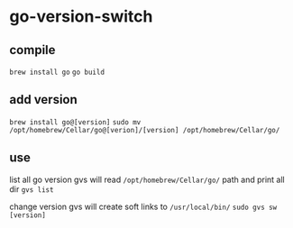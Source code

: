 # go-version-switch

## compile

`brew install go`
`go build`

## add version

`brew install go@[version]`
`sudo mv /opt/homebrew/Cellar/go@[verion]/[version] /opt/homebrew/Cellar/go/` 

## use

list all go version 
gvs will read `/opt/homebrew/Cellar/go/` path and print all dir
`gvs list`

change version
gvs will create soft links to `/usr/local/bin/`
`sudo gvs sw [version]`
